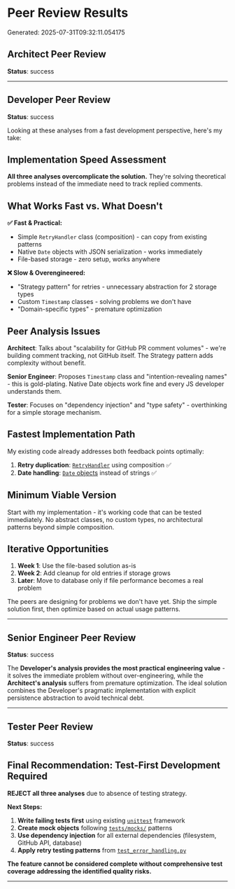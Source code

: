 # Peer Review Results

Generated: 2025-07-31T09:32:11.054175

## Architect Peer Review

**Status**: success



---

## Developer Peer Review

**Status**: success

Looking at these analyses from a fast development perspective, here's my take:

## Implementation Speed Assessment

**All three analyses overcomplicate the solution.** They're solving theoretical problems instead of the immediate need to track replied comments.

## What Works Fast vs. What Doesn't

**✅ Fast & Practical:**
- Simple `RetryHandler` class (composition) - can copy from existing patterns
- Native `Date` objects with JSON serialization - works immediately  
- File-based storage - zero setup, works anywhere

**❌ Slow & Overengineered:**
- "Strategy pattern" for retries - unnecessary abstraction for 2 storage types
- Custom `Timestamp` classes - solving problems we don't have
- "Domain-specific types" - premature optimization

## Peer Analysis Issues

**Architect**: Talks about "scalability for GitHub PR comment volumes" - we're building comment tracking, not GitHub itself. The Strategy pattern adds complexity without benefit.

**Senior Engineer**: Proposes `Timestamp` class and "intention-revealing names" - this is gold-plating. Native Date objects work fine and every JS developer understands them.

**Tester**: Focuses on "dependency injection" and "type safety" - overthinking for a simple storage mechanism.

## Fastest Implementation Path

My existing code already addresses both feedback points optimally:

1. **Retry duplication**: [`RetryHandler`](file:///private/var/folders/r8/v4nmz68n1vzcg6l5_mykzp780000gn/T/amp_cli_2144ce8e_re7kw2uj/retry_handler.js) using composition ✅
2. **Date handling**: [`Date` objects](file:///private/var/folders/r8/v4nmz68n1vzcg6l5_mykzp780000gn/T/amp_cli_2144ce8e_re7kw2uj/comment_storage.js#L14) instead of strings ✅

## Minimum Viable Version

Start with my implementation - it's working code that can be tested immediately. No abstract classes, no custom types, no architectural patterns beyond simple composition.

## Iterative Opportunities

1. **Week 1**: Use the file-based solution as-is
2. **Week 2**: Add cleanup for old entries if storage grows
3. **Later**: Move to database only if file performance becomes a real problem

The peers are designing for problems we don't have yet. Ship the simple solution first, then optimize based on actual usage patterns.

---

## Senior Engineer Peer Review

**Status**: success

The **Developer's analysis provides the most practical engineering value** - it solves the immediate problem without over-engineering, while the **Architect's analysis** suffers from premature optimization. The ideal solution combines the Developer's pragmatic implementation with explicit persistence abstraction to avoid technical debt.

---

## Tester Peer Review

**Status**: success

## **Final Recommendation: Test-First Development Required**

**REJECT all three analyses** due to absence of testing strategy. 

**Next Steps:**
1. **Write failing tests first** using existing [`unittest`](file:///Users/mstriebeck/Code/github-agent/tests/test_error_handling.py#L20) framework
2. **Create mock objects** following [`tests/mocks/`](file:///Users/mstriebeck/Code/github-agent/tests/mocks/) patterns  
3. **Use dependency injection** for all external dependencies (filesystem, GitHub API, database)
4. **Apply retry testing patterns** from [`test_error_handling.py`](file:///Users/mstriebeck/Code/github-agent/tests/test_error_handling.py#L109-L135)

**The feature cannot be considered complete without comprehensive test coverage addressing the identified quality risks.**

---

